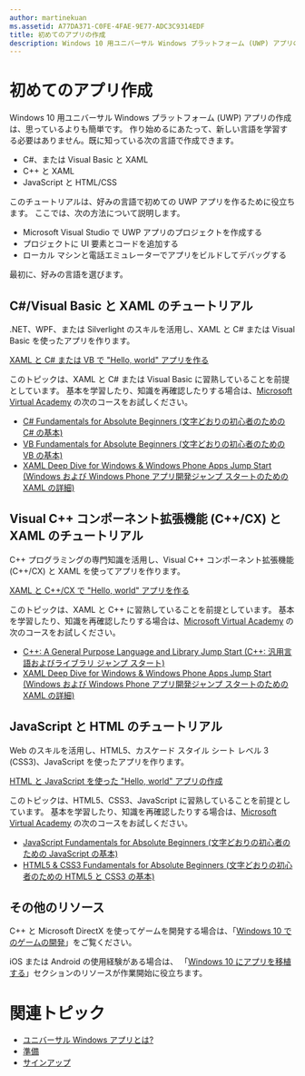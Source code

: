```yaml
---
author: martinekuan
ms.assetid: A77DA371-C0FE-4FAE-9E77-ADC3C9314EDF
title: 初めてのアプリの作成
description: Windows 10 用ユニバーサル Windows プラットフォーム (UWP) アプリの作成は、思っているよりも簡単です。
---
```

# 初めてのアプリ作成

Windows 10 用ユニバーサル Windows プラットフォーム (UWP) アプリの作成は、思っているよりも簡単です。 作り始めるにあたって、新しい言語を学習する必要はありません。既に知っている次の言語で作成できます。

-   C#、または Visual Basic と XAML
-   C++ と XAML
-   JavaScript と HTML/CSS

このチュートリアルは、好みの言語で初めての UWP アプリを作るために役立ちます。 ここでは、次の方法について説明します。

-   Microsoft Visual Studio で UWP アプリのプロジェクトを作成する
-   プロジェクトに UI 要素とコードを追加する
-   ローカル マシンと電話エミュレーターでアプリをビルドしてデバッグする

最初に、好みの言語を選びます。

## C#/Visual Basic と XAML のチュートリアル

.NET、WPF、または Silverlight のスキルを活用し、XAML と C# または Visual Basic を使ったアプリを作ります。

[XAML と C# または VB で "Hello, world" アプリを作る](create-a-hello-world-app-xaml-universal.md)

このトピックは、XAML と C# または Visual Basic に習熟していることを前提としています。 基本を学習したり、知識を再確認したりする場合は、[Microsoft Virtual Academy](http://www.microsoftvirtualacademy.com/) の次のコースをお試しください。

-   [C# Fundamentals for Absolute Beginners (文字どおりの初心者のための C# の基本)](http://www.microsoftvirtualacademy.com/training-courses/c-fundamentals-for-absolute-beginners)
-   [VB Fundamentals for Absolute Beginners (文字どおりの初心者のための VB の基本)](http://www.microsoftvirtualacademy.com/training-courses/vb-fundamentals-for-absolute-beginners)
-   [XAML Deep Dive for Windows & Windows Phone Apps Jump Start (Windows および Windows Phone アプリ開発ジャンプ スタートのための XAML の詳細)](http://www.microsoftvirtualacademy.com/training-courses/xaml-deep-dive-for-windows-windows-phone-apps-jump-start)

## Visual C++ コンポーネント拡張機能 (C++/CX) と XAML のチュートリアル

C++ プログラミングの専門知識を活用し、Visual C++ コンポーネント拡張機能 (C++/CX) と XAML を使ってアプリを作ります。

[XAML と C++/CX で "Hello, world" アプリを作る](create-a-basic-windows-10-app-in-cpp.md)

このトピックは、XAML と C++ に習熟していることを前提としています。 基本を学習したり、知識を再確認したりする場合は、[Microsoft Virtual Academy](http://go.microsoft.com/fwlink/p/?LinkID=389916) の次のコースをお試しください。

-   [C++: A General Purpose Language and Library Jump Start (C++: 汎用言語およびライブラリ ジャンプ スタート)](http://www.microsoftvirtualacademy.com/training-courses/c-a-general-purpose-language-and-library-jump-start)
-   [XAML Deep Dive for Windows & Windows Phone Apps Jump Start (Windows および Windows Phone アプリ開発ジャンプ スタートのための XAML の詳細)](http://www.microsoftvirtualacademy.com/training-courses/xaml-deep-dive-for-windows-windows-phone-apps-jump-start)

## JavaScript と HTML のチュートリアル

Web のスキルを活用し、HTML5、カスケード スタイル シート レベル 3 (CSS3)、JavaScript を使ったアプリを作ります。

[HTML と JavaScript を使った "Hello, world" アプリの作成](create-a-hello-world-app-js-universal.md)

このトピックは、HTML5、CSS3、JavaScript に習熟していることを前提としています。 基本を学習したり、知識を再確認したりする場合は、[Microsoft Virtual Academy](http://go.microsoft.com/fwlink/p/?LinkID=389916) の次のコースをお試しください。

-   [JavaScript Fundamentals for Absolute Beginners (文字どおりの初心者のための JavaScript の基本)](http://www.microsoftvirtualacademy.com/training-courses/javascript-fundamentals-for-absolute-beginners)
-   [HTML5 & CSS3 Fundamentals for Absolute Beginners (文字どおりの初心者のための HTML5 と CSS3 の基本)](http://www.microsoftvirtualacademy.com/training-courses/html5-css3-fundamentals-development-for-absolute-beginners)

## その他のリソース

C++ と Microsoft DirectX を使ってゲームを開発する場合は、「[Windows 10 でのゲームの開発](https://dev.windows.com/games)」をご覧ください。

iOS または Android の使用経験がある場合は、 「[Windows 10 にアプリを移植する](https://msdn.microsoft.com/library/windows/apps/Mt238321)」セクションのリソースが作業開始に役立ちます。

# 関連トピック

* [ユニバーサル Windows アプリとは?](whats-a-uwp.md)
* [準備](get-set-up.md)
* [サインアップ](sign-up.md)
 



<!--HONumber=May16_HO2-->


